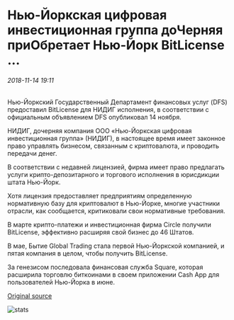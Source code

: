 # Нью-Йоркская цифровая инвестиционная группа доЧерняя приОбретает Нью-Йорк BitLicense ...

###### 2018-11-14 19:11

Нью-Йоркский Государственный Департамент финансовых услуг (DFS) предоставил BitLicense для НИДИГ исполнения, в соответствии с официальным объявлением DFS опубликовал 14 ноября.

НИДИГ, дочерняя компания ООО «Нью-Йоркская цифровая инвестиционная группа» (НИДИГ), в настоящее время имеет законное право управлять бизнесом, связанным с криптовалюта, и проводить передачи денег.

В соответствии с недавней лицензией, фирма имеет право предлагать услуги крипто-депозитарного и торгового исполнения в юрисдикции штата Нью-Йорк.

Хотя лицензия предоставляет предприятиям определенную нормативную базу для криптовалют в Нью-Йорке, многие участники отрасли, как сообщается, критиковали свои нормативные требования.

В марте крипто-платежи и инвестиционная фирма Circle получили BitLicense, эффективно расширяя свой бизнес до 46 Штатов.

В мае, Бытие Global Trading стала первой Нью-Йоркской компанией, и пятая компания в целом, чтобы получить BitLicense.

За генезисом последовала финансовая служба Square, которая расширила торговлю биткоинами в своем приложении Cash App для пользователей Нью-Йорка в июне.

[Original source](https://cointelegraph.com/news/new-york-digital-investment-group-subsidiary-acquires-new-york-bitlicense)

![stats](https://c.statcounter.com/11760860/0/a89fa40b/1/ "stats")